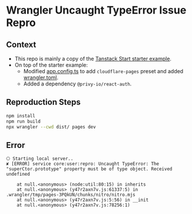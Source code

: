 # Wrangler Uncaught TypeError Issue Repro


## Context
* This repo is mainly a copy of the [Tanstack Start starter example](https://github.com/tanstack/router/tree/main/examples/react/start-basic).
* On top of the starter example:
  * Modified [app.config.ts](./app.config.ts) to add `cloudflare-pages` preset and added [wrangler.toml](./wrangler.toml).
  *  Added a dependency `@privy-io/react-auth`.

## Reproduction Steps

```bash
npm install 
npm run build
npx wrangler --cwd dist/ pages dev
```


## Error
```
⎔ Starting local server..
✘ [ERROR] service core:user:repro: Uncaught TypeError: The "superCtor.prototype" property must be of type object. Received undefined

    at null.<anonymous> (node:util:80:15) in inherits
    at null.<anonymous> (y47r2axn7v.js:61337:5) in .wrangler/tmp/pages-3PQkUN/chunks/nitro/nitro.mjs
    at null.<anonymous> (y47r2axn7v.js:5:56) in __init
    at null.<anonymous> (y47r2axn7v.js:78256:1)
```